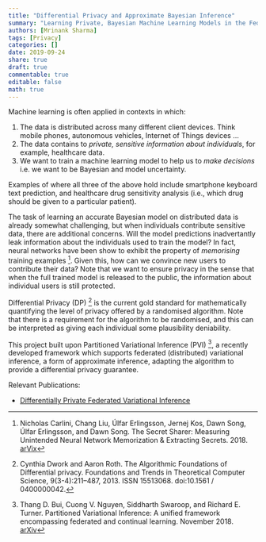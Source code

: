 ```yaml
---
title: "Differential Privacy and Approximate Bayesian Inference"
summary: "Learning Private, Bayesian Machine Learning Models in the Federating Learning Context"
authors: [Mrinank Sharma]
tags: [Privacy]
categories: []
date: 2019-09-24
share: true
draft: true
commentable: true
editable: false
math: true
---
```

Machine learning is often applied in contexts in which:

1. The data is distributed across many different client devices. Think mobile phones, autonomous vehicles, Internet of Things devices ...
2. The data contains to *private, sensitive information about individuals*, for example, healthcare data.
3. We want to train a machine learning model to help us to *make decisions* i.e. we want to be Bayesian and model uncertainty.

Examples of where all three of the above hold include smartphone keyboard text prediction, and healthcare drug sensitivity analysis (i.e., which drug should be given to a particular patient).

The task of learning an accurate Bayesian model on distributed data is already somewhat challenging, but when individuals contribute sensitive data, there are additional concerns. Will the model predictions inadvertantly leak information about the individuals used to train the model? In fact, neural networks have been show to exhibit the property of *memorising* training examples [^1]. Given this, how can we convince new users to contribute their data? Note that we want to ensure privacy in the sense that when the full trained model is released to the public, the information about individual users is still protected.

Differential Privacy (DP) [^2] is the current gold standard for mathematically quantifying the level of privacy offered by a randomised algorithm. Note that there is a requirement for the algorithm to be randomised, and this can be interpreted as giving each individual some plausibility deniability.

This project built upon Partitioned Variational Inference (PVI) [^3], a recently developed framework which supports federated (distributed) variational inference, a form of approximate inference, adapting the algorithm to provide a differential privacy guarantee. 

Relevant Publications:

* [Differentially Private Federated Variational Inference](/publication/primlone) 

[^1]: Nicholas  Carlini,   Chang  Liu,   Úlfar  Erlingsson,   Jernej  Kos,   Dawn  Song,   Úlfar  Erlingsson,   and  Dawn  Song. The  Secret  Sharer:    Measuring  Unintended  Neural  Network  Memorization  &  Extracting  Secrets. 2018. [arVix](http://arxiv.org/abs/1802.08232)
[^2]: Cynthia Dwork and Aaron Roth. The Algorithmic Foundations of Differential privacy. Foundations and Trends in Theoretical Computer Science, 9(3-4):211–487, 2013. ISSN 15513068. doi:10.1561 / 0400000042.
[^3]: Thang D. Bui, Cuong V. Nguyen, Siddharth Swaroop, and Richard E. Turner.  Partitioned Variational Inference: A unified framework encompassing federated and continual learning. November 2018. [arXiv](http://arxiv.org/abs/1811.11206)
